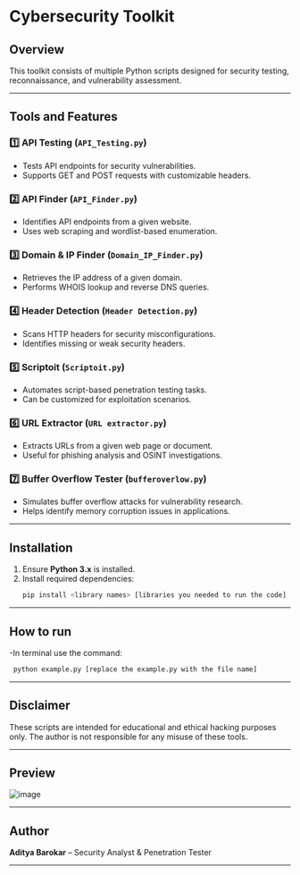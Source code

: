 # Cybersecurity Toolkit

## Overview
This toolkit consists of multiple Python scripts designed for security testing, reconnaissance, and vulnerability assessment.

---

## Tools and Features

### 1️⃣ API Testing (`API_Testing.py`)
- Tests API endpoints for security vulnerabilities.
- Supports GET and POST requests with customizable headers.

### 2️⃣ API Finder (`API_Finder.py`)
- Identifies API endpoints from a given website.
- Uses web scraping and wordlist-based enumeration.

### 3️⃣ Domain & IP Finder (`Domain_IP_Finder.py`)
- Retrieves the IP address of a given domain.
- Performs WHOIS lookup and reverse DNS queries.

### 4️⃣ Header Detection (`Header Detection.py`)
- Scans HTTP headers for security misconfigurations.
- Identifies missing or weak security headers.

### 5️⃣ Scriptoit (`Scriptoit.py`)
- Automates script-based penetration testing tasks.
- Can be customized for exploitation scenarios.

### 6️⃣ URL Extractor (`URL extractor.py`)
- Extracts URLs from a given web page or document.
- Useful for phishing analysis and OSINT investigations.

### 7️⃣ Buffer Overflow Tester (`bufferoverlow.py`)
- Simulates buffer overflow attacks for vulnerability research.
- Helps identify memory corruption issues in applications.

---

## Installation
1. Ensure **Python 3.x** is installed.
2. Install required dependencies:
   ```bash
   pip install <library names> [libraries you needed to run the code]
   
---

## How to run
-In terminal use the command:
   ```bash
    python example.py [replace the example.py with the file name]
```
---

## Disclaimer
These scripts are intended for educational and ethical hacking purposes only. The author is not responsible for any misuse of these tools.

---

## Preview
![image](https://github.com/user-attachments/assets/dc432104-9c60-4dbb-8cc1-87784d9b6f70)

---

## Author
**Aditya Barokar** – Security Analyst & Penetration Tester

---
